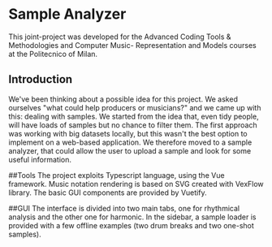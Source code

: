 # Sample Analyzer

This joint-project was developed for the Advanced Coding Tools & Methodologies and Computer Music- Representation and Models courses at the Politecnico of Milan.

## Introduction
We've been thinking about a possible idea for this project. We asked ourselves "what could help producers or musicians?" and we came up with this: dealing with samples.
We started from the idea that, even tidy people, will have loads of samples but no chance to filter them. The first approach was working with big datasets locally, but this wasn't the best option to implement on a web-based application. 
We therefore moved to a sample analyzer, that could allow the user to upload a sample and look for some useful information.

##Tools
The project exploits Typescript language, using the Vue framework. Music notation rendering is based on SVG created with VexFlow library.
The basic GUI components are provided by Vuetify.

##GUI
The interface is divided into two main tabs, one for rhythmical analysis and the other one for harmonic.
In the sidebar, a sample loader is provided with a few offline examples (two drum breaks and two one-shot samples).

